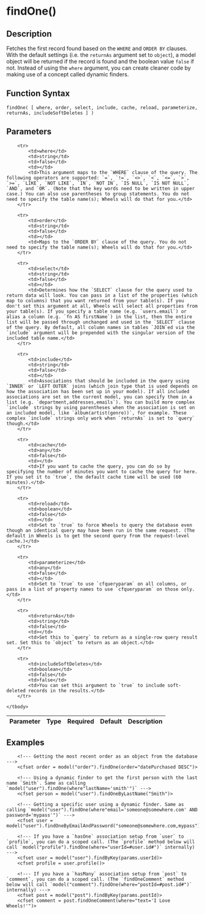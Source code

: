 # findOne()

## Description
Fetches the first record found based on the `WHERE` and `ORDER BY` clauses. With the default settings (i.e. the `returnAs` argument set to `object`), a model object will be returned if the record is found and the boolean value `false` if not. Instead of using the `where` argument, you can create cleaner code by making use of a concept called dynamic finders.

## Function Syntax
	findOne( [ where, order, select, include, cache, reload, parameterize, returnAs, includeSoftDeletes ] )


## Parameters
<table>
	<thead>
		<tr>
			<th>Parameter</th>
			<th>Type</th>
			<th>Required</th>
			<th>Default</th>
			<th>Description</th>
		</tr>
	</thead>
	<tbody>
		
		<tr>
			<td>where</td>
			<td>string</td>
			<td>false</td>
			<td></td>
			<td>This argument maps to the `WHERE` clause of the query. The following operators are supported: `=`, `!=`, `<>`, `<`, `<=`, `>`, `>=`, `LIKE`, `NOT LIKE`, `IN`, `NOT IN`, `IS NULL`, `IS NOT NULL`, `AND`, and `OR`. (Note that the key words need to be written in upper case.) You can also use parentheses to group statements. You do not need to specify the table name(s); Wheels will do that for you.</td>
		</tr>
		
		<tr>
			<td>order</td>
			<td>string</td>
			<td>false</td>
			<td></td>
			<td>Maps to the `ORDER BY` clause of the query. You do not need to specify the table name(s); Wheels will do that for you.</td>
		</tr>
		
		<tr>
			<td>select</td>
			<td>string</td>
			<td>false</td>
			<td></td>
			<td>Determines how the `SELECT` clause for the query used to return data will look.	You can pass in a list of the properties (which map to columns) that you want returned from your table(s). If you don't set this argument at all, Wheels will select all properties from your table(s). If you specify a table name (e.g. `users.email`) or alias a column (e.g. `fn AS firstName`) in the list, then the entire list will be passed through unchanged and used in the `SELECT` clause of the query. By default, all column names in tables `JOIN`ed via the `include` argument will be prepended with the singular version of the included table name.</td>
		</tr>
		
		<tr>
			<td>include</td>
			<td>string</td>
			<td>false</td>
			<td></td>
			<td>Associations that should be included in the query using `INNER` or `LEFT OUTER` joins (which join type that is used depends on how the association has been set up in your model). If all included associations are set on the current model, you can specify them in a list (e.g. `department,addresses,emails`). You can build more complex `include` strings by using parentheses when the association is set on an included model, like `album(artist(genre))`, for example. These complex `include` strings only work when `returnAs` is set to `query` though.</td>
		</tr>
		
		<tr>
			<td>cache</td>
			<td>any</td>
			<td>false</td>
			<td></td>
			<td>If you want to cache the query, you can do so by specifying the number of minutes you want to cache the query for here. If you set it to `true`, the default cache time will be used (60 minutes).</td>
		</tr>
		
		<tr>
			<td>reload</td>
			<td>boolean</td>
			<td>false</td>
			<td></td>
			<td>Set to `true` to force Wheels to query the database even though an identical query may have been run in the same request. (The default in Wheels is to get the second query from the request-level cache.)</td>
		</tr>
		
		<tr>
			<td>parameterize</td>
			<td>any</td>
			<td>false</td>
			<td></td>
			<td>Set to `true` to use `cfqueryparam` on all columns, or pass in a list of property names to use `cfqueryparam` on those only.</td>
		</tr>
		
		<tr>
			<td>returnAs</td>
			<td>string</td>
			<td>false</td>
			<td></td>
			<td>Set this to `query` to return as a single-row query result set. Set this to `object` to return as an object.</td>
		</tr>
		
		<tr>
			<td>includeSoftDeletes</td>
			<td>boolean</td>
			<td>false</td>
			<td>false</td>
			<td>You can set this argument to `true` to include soft-deleted records in the results.</td>
		</tr>
		
	</tbody>
</table>


## Examples
	
		<!--- Getting the most recent order as an object from the database --->
		<cfset order = model("order").findOne(order="datePurchased DESC")>

		<!--- Using a dynamic finder to get the first person with the last name `Smith`. Same as calling `model("user").findOne(where"lastName='smith'")` --->
		<cfset person = model("user").findOneByLastName("Smith")>

		<!--- Getting a specific user using a dynamic finder. Same as calling `model("user").findOne(where"email='someone@somewhere.com' AND password='mypass'")` --->
		<cfset user = model("user").findOneByEmailAndPassword("someone@somewhere.com,mypass")>

		<!--- If you have a `hasOne` association setup from `user` to `profile`, you can do a scoped call. (The `profile` method below will call `model("profile").findOne(where="userId=#user.id#")` internally) --->
		<cfset user = model("user").findByKey(params.userId)>
		<cfset profile = user.profile()>

		<!--- If you have a `hasMany` association setup from `post` to `comment`, you can do a scoped call. (The `findOneComment` method below will call `model("comment").findOne(where="postId=#post.id#")` internally) --->
		<cfset post = model("post").findByKey(params.postId)>
		<cfset comment = post.findOneComment(where="text='I Love Wheels!'")>
